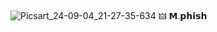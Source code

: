 ![Picsart_24-09-04_21-27-35-634](https://github.com/user-attachments/assets/e55e3414-978a-4729-9b95-7c68b078bcd6)
  🜲 𝗠.𝗽𝗵𝗶𝘀𝗵
